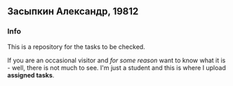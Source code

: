## Засыпкин Александр, 19812

### Info
This is a repository for the tasks to be checked.

If you are an occasional visitor and *for some reason* want to know what it is - well, there is not much to see. 
I'm just a student and this is where I upload **assigned tasks**.
